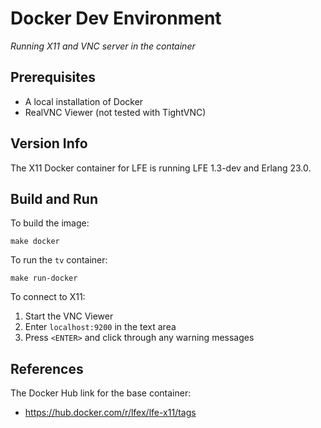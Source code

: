 # Docker Dev Environment

*Running X11 and VNC server in the container*

## Prerequisites

* A local installation of Docker
* RealVNC Viewer (not tested with TightVNC)

## Version Info

The X11 Docker container for LFE is running LFE 1.3-dev and Erlang 23.0.

## Build and Run

To build the image:

```
make docker
```

To run the `tv` container:

```
make run-docker
```

To connect to X11:

1. Start the VNC Viewer
1. Enter `localhost:9200` in the text area
1. Press `<ENTER>` and click through any warning messages

## References

The Docker Hub link for the base container:
* https://hub.docker.com/r/lfex/lfe-x11/tags

